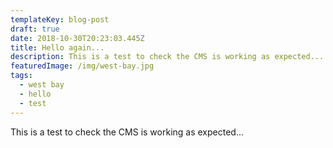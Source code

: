 ```yaml
---
templateKey: blog-post
draft: true
date: 2018-10-30T20:23:03.445Z
title: Hello again...
description: This is a test to check the CMS is working as expected...
featuredImage: /img/west-bay.jpg
tags:
  - west bay
  - hello
  - test
---
```


This is a test to check the CMS is working as expected...
